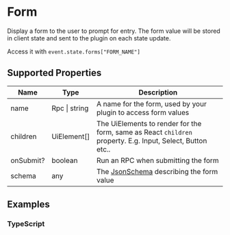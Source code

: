 # Form

Display a form to the user to prompt for entry. The form value will be stored in client state and sent to the plugin on each state update.

Access it with `event.state.forms["FORM_NAME"]`

## Supported Properties

| Name      | Type          | Description                                                                                                |
| --------- | ------------- | ---------------------------------------------------------------------------------------------------------- |
| name      | Rpc \| string | A name for the form, used by your plugin to access form values                                             |
| children  | UiElement\[]  | The UiElements to render for the form, same as React `children` property. E.g. Input, Select, Button etc.. |
| onSubmit? | boolean       | Run an RPC when submitting the form                                                                        |
| schema    | any           | The [JsonSchema](https://json-schema.org/) describing the form value                                       |

## Examples

### TypeScript

```javascript

```
